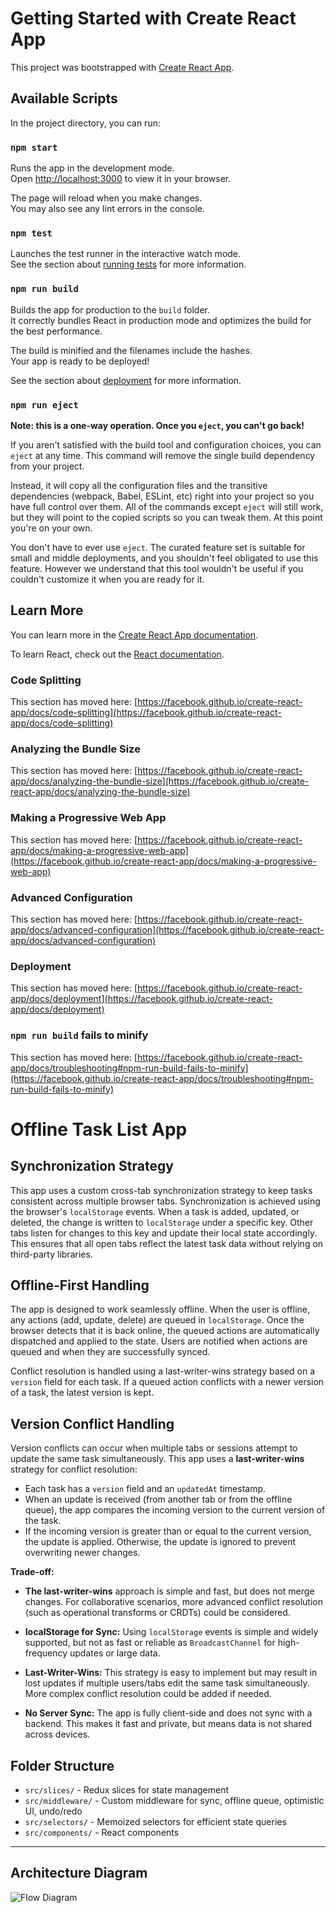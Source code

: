 # Getting Started with Create React App

This project was bootstrapped with [Create React App](https://github.com/facebook/create-react-app).

## Available Scripts

In the project directory, you can run:

### `npm start`

Runs the app in the development mode.\
Open [http://localhost:3000](http://localhost:3000) to view it in your browser.

The page will reload when you make changes.\
You may also see any lint errors in the console.

### `npm test`

Launches the test runner in the interactive watch mode.\
See the section about [running tests](https://facebook.github.io/create-react-app/docs/running-tests) for more information.

### `npm run build`

Builds the app for production to the `build` folder.\
It correctly bundles React in production mode and optimizes the build for the best performance.

The build is minified and the filenames include the hashes.\
Your app is ready to be deployed!

See the section about [deployment](https://facebook.github.io/create-react-app/docs/deployment) for more information.

### `npm run eject`

**Note: this is a one-way operation. Once you `eject`, you can't go back!**

If you aren't satisfied with the build tool and configuration choices, you can `eject` at any time. This command will remove the single build dependency from your project.

Instead, it will copy all the configuration files and the transitive dependencies (webpack, Babel, ESLint, etc) right into your project so you have full control over them. All of the commands except `eject` will still work, but they will point to the copied scripts so you can tweak them. At this point you're on your own.

You don't have to ever use `eject`. The curated feature set is suitable for small and middle deployments, and you shouldn't feel obligated to use this feature. However we understand that this tool wouldn't be useful if you couldn't customize it when you are ready for it.

## Learn More

You can learn more in the [Create React App documentation](https://facebook.github.io/create-react-app/docs/getting-started).

To learn React, check out the [React documentation](https://reactjs.org/).

### Code Splitting

This section has moved here: [https://facebook.github.io/create-react-app/docs/code-splitting](https://facebook.github.io/create-react-app/docs/code-splitting)

### Analyzing the Bundle Size

This section has moved here: [https://facebook.github.io/create-react-app/docs/analyzing-the-bundle-size](https://facebook.github.io/create-react-app/docs/analyzing-the-bundle-size)

### Making a Progressive Web App

This section has moved here: [https://facebook.github.io/create-react-app/docs/making-a-progressive-web-app](https://facebook.github.io/create-react-app/docs/making-a-progressive-web-app)

### Advanced Configuration

This section has moved here: [https://facebook.github.io/create-react-app/docs/advanced-configuration](https://facebook.github.io/create-react-app/docs/advanced-configuration)

### Deployment

This section has moved here: [https://facebook.github.io/create-react-app/docs/deployment](https://facebook.github.io/create-react-app/docs/deployment)

### `npm run build` fails to minify

This section has moved here: [https://facebook.github.io/create-react-app/docs/troubleshooting#npm-run-build-fails-to-minify](https://facebook.github.io/create-react-app/docs/troubleshooting#npm-run-build-fails-to-minify)

# Offline Task List App

## Synchronization Strategy

This app uses a custom cross-tab synchronization strategy to keep tasks consistent across multiple browser tabs. Synchronization is achieved using the browser's `localStorage` events. When a task is added, updated, or deleted, the change is written to `localStorage` under a specific key. Other tabs listen for changes to this key and update their local state accordingly. This ensures that all open tabs reflect the latest task data without relying on third-party libraries.


## Offline-First Handling

The app is designed to work seamlessly offline. When the user is offline, any actions (add, update, delete) are queued in `localStorage`. Once the browser detects that it is back online, the queued actions are automatically dispatched and applied to the state. Users are notified when actions are queued and when they are successfully synced.

Conflict resolution is handled using a last-writer-wins strategy based on a `version` field for each task. If a queued action conflicts with a newer version of a task, the latest version is kept.

## Version Conflict Handling

Version conflicts can occur when multiple tabs or sessions attempt to update the same task simultaneously. This app uses a **last-writer-wins** strategy for conflict resolution:

- Each task has a `version` field and an `updatedAt` timestamp.
- When an update is received (from another tab or from the offline queue), the app compares the incoming version to the current version of the task.
- If the incoming version is greater than or equal to the current version, the update is applied. Otherwise, the update is ignored to prevent overwriting newer changes.


**Trade-off:**
- **The last-writer-wins** approach is simple and fast, but does not merge changes. For collaborative scenarios, more advanced conflict resolution (such as operational transforms or CRDTs) could be considered.

- **localStorage for Sync:** Using `localStorage` events is simple and widely supported, but not as fast or reliable as `BroadcastChannel` for high-frequency updates or large data.
- **Last-Writer-Wins:** This strategy is easy to implement but may result in lost updates if multiple users/tabs edit the same task simultaneously. More complex conflict resolution could be added if needed.
- **No Server Sync:** The app is fully client-side and does not sync with a backend. This makes it fast and private, but means data is not shared across devices.

## Folder Structure

- `src/slices/` - Redux slices for state management
- `src/middleware/` - Custom middleware for sync, offline queue, optimistic UI, undo/redo
- `src/selectors/` - Memoized selectors for efficient state queries
- `src/components/` - React components

---
## Architecture Diagram
![Flow Diagram](./src/assets/flow-diagram.png)